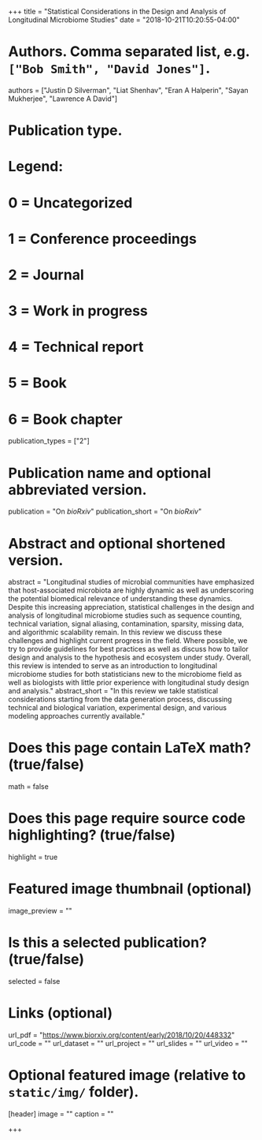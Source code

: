 +++
title = "Statistical Considerations in the Design and Analysis of Longitudinal Microbiome Studies"
date = "2018-10-21T10:20:55-04:00"

# Authors. Comma separated list, e.g. `["Bob Smith", "David Jones"]`.
authors = ["Justin D Silverman", "Liat Shenhav", "Eran A Halperin", "Sayan Mukherjee", "Lawrence A David"]

# Publication type.
# Legend:
# 0 = Uncategorized
# 1 = Conference proceedings
# 2 = Journal
# 3 = Work in progress
# 4 = Technical report
# 5 = Book
# 6 = Book chapter
publication_types = ["2"]

# Publication name and optional abbreviated version.
publication = "On *bioRxiv*"
publication_short = "On *bioRxiv*"

# Abstract and optional shortened version.
abstract = "Longitudinal studies of microbial communities have emphasized that host-associated microbiota are highly dynamic as well as underscoring the potential biomedical relevance of understanding these dynamics. Despite this increasing appreciation, statistical challenges in the design and analysis of longitudinal microbiome studies such as sequence counting, technical variation, signal aliasing, contamination, sparsity, missing data, and algorithmic scalability remain. In this review we discuss these challenges and highlight current progress in the field. Where possible, we try to provide guidelines for best practices as well as discuss how to tailor design and analysis to the hypothesis and ecosystem under study. Overall, this review is intended to serve as an introduction to longitudinal microbiome studies for both statisticians new to the microbiome field as well as biologists with little prior experience with longitudinal study design and analysis."
abstract_short = "In this review we takle statistical considerations starting from the data generation process, discussing technical and biological variation, experimental design, and various modeling approaches currently available."

# Does this page contain LaTeX math? (true/false)
math = false

# Does this page require source code highlighting? (true/false)
highlight = true

# Featured image thumbnail (optional)
image_preview = ""

# Is this a selected publication? (true/false)
selected = false

# Links (optional)
url_pdf = "https://www.biorxiv.org/content/early/2018/10/20/448332"
url_code = ""
url_dataset = ""
url_project = ""
url_slides = ""
url_video = ""

# Optional featured image (relative to `static/img/` folder).
[header]
image = ""
caption = ""

+++
